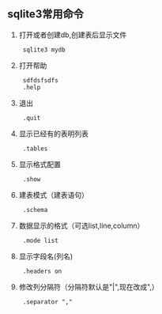 ## sqlite3常用命令

1. 打开或者创建db,创建表后显示文件

		sqlite3 mydb
	
2. 打开帮助

		sdfdsfsdfs
		.help
	
3. 退出

		.quit
		
4. 显示已经有的表明列表

		.tables
		
5. 显示格式配置

		.show
		
6. 建表模式（建表语句）

		.schema
		
7. 数据显示的格式（可选list,line,column）

		.mode list
		
8. 显示字段名(列名)

		.headers on
		
9. 修改列分隔符（分隔符默认是"|",现在改成",）

		.separator ","